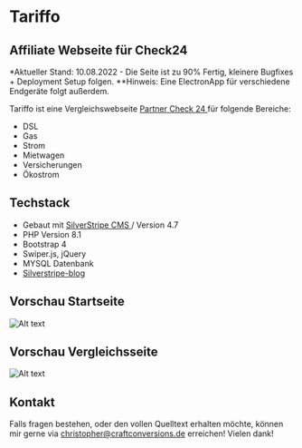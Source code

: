 # Tariffo

## Affiliate Webseite für Check24

\*Aktueller Stand: 10.08.2022 - Die Seite ist zu 90% Fertig, kleinere Bugfixes + Deployment Setup folgen.
\*\*Hinweis: Eine ElectronApp für verschiedene Endgeräte folgt außerdem.

Tariffo ist eine Vergleichswebseite [Partner Check 24 ](https://www.check24.net/?pid=203550/) für folgende Bereiche:

- DSL
- Gas
- Strom
- Mietwagen
- Versicherungen
- Ökostrom

## Techstack

- Gebaut mit [SilverStripe CMS ](https://www.silverstripe.org/) / Version 4.7
- PHP Version 8.1
- Bootstrap 4
- Swiper.js, jQuery
- MYSQL Datenbank
- [Silverstripe-blog ](https://github.com/silverstripe/silverstripe-blog/)

## Vorschau Startseite

![Alt text](https://craftconversions.de/wp-content/uploads/2022/08/fffffff.jpg "Startseite")

## Vorschau Vergleichsseite

![Alt text](https://craftconversions.de/wp-content/uploads/2022/08/bbbbbbbb.jpg "Vergleichsseite")

## Kontakt

Falls fragen bestehen, oder den vollen Quelltext erhalten möchte, können mir gerne via [christopher@craftconversions.de](mailto:christopher@craftconversions.de)
erreichen! Vielen dank!
